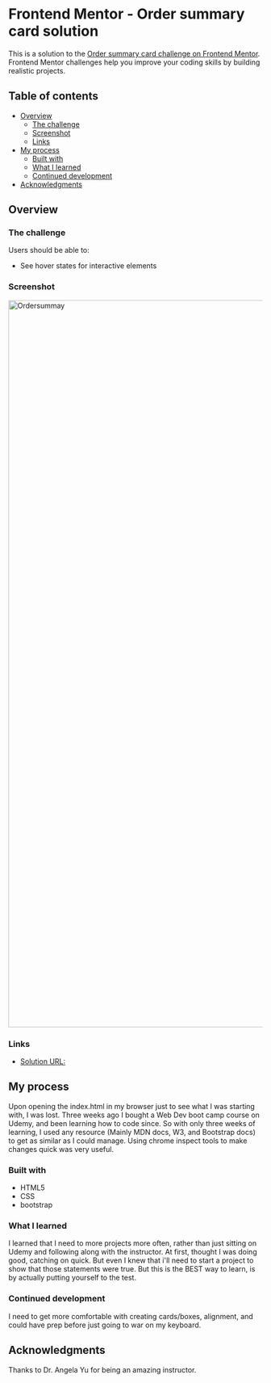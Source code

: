 # Frontend Mentor - Order summary card solution

This is a solution to the [Order summary card challenge on Frontend Mentor](https://www.frontendmentor.io/challenges/order-summary-component-QlPmajDUj). Frontend Mentor challenges help you improve your coding skills by building realistic projects.

## Table of contents

- [Overview](#overview)
  - [The challenge](#the-challenge)
  - [Screenshot](#screenshot)
  - [Links](#links)
- [My process](#my-process)
  - [Built with](#built-with)
  - [What I learned](#what-i-learned)
  - [Continued development](#continued-development)
- [Acknowledgments](#acknowledgments)



## Overview

### The challenge

Users should be able to:

- See hover states for interactive elements

### Screenshot

<img width="1440" alt="Ordersummay" src="https://user-images.githubusercontent.com/90121577/135767378-3ac4fa81-9c9d-4551-8c08-9d78ead4f60e.png">



### Links

-  [Solution URL:](https://anoiid.github.io/OrderSummary/)

## My process

Upon opening the index.html in my browser just to see what I was starting with, I was lost. Three weeks ago I bought a Web Dev
boot camp course on Udemy, and been learning how to code since. So with only three weeks of learning, I used any resource (Mainly MDN docs, W3, and Bootstrap docs) to get as similar as I could manage. Using chrome inspect tools to make changes quick was very useful.

### Built with

- HTML5
- CSS
- bootstrap


### What I learned

I learned that I need to more projects more often, rather than just sitting on Udemy and following along with the instructor.
At first, thought I was doing good, catching on quick. But even I knew that i'll need to start a project to show that those statements were true. But this is the BEST way to learn, is by actually putting yourself to the test.




### Continued development

I need to get more comfortable with creating cards/boxes, alignment, and could have prep before just going to war on my keyboard.  


## Acknowledgments

Thanks to Dr. Angela Yu for being an amazing instructor.
